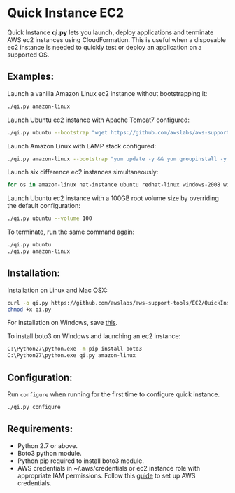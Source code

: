 Quick Instance EC2
==================
Quick Instance **qi.py** lets you launch, deploy applications and terminate AWS ec2 instances using CloudFormation. 
This is useful when a disposable ec2 instance is needed to quickly test or deploy an application on a supported OS.

Examples:
--------
Launch a vanilla Amazon Linux ec2 instance without bootstrapping it:

```bash
./qi.py amazon-linux
```

Launch Ubuntu ec2 instance with Apache Tomcat7 configured:

```bash
./qi.py ubuntu --bootstrap "wget https://github.com/awslabs/aws-support-tools/EC2/QuickInstanceEC2/DeployScripts/tomcat7_ubuntu14.04_install.sh?raw=1 -O /tmp/install.sh && chmod +x /tmp/install.sh && /tmp/install.sh"
```

Launch Amazon Linux with LAMP stack configured:

```bash
./qi.py amazon-linux --bootstrap "yum update -y && yum groupinstall -y 'Web Server' 'MySQL Database' 'PHP Support' && yum install -y php-mysql && service httpd start && chkconfig httpd on && groupadd www && usermod -a -G www ec2-user && chown -R root:www /var/www && chmod 2775 /var/www && find /var/www -type d -exec chmod 2775 {} + && find /var/www -type f -exec chmod 0664 {} + && echo '<?php phpinfo(); ?>' > /var/www/html/phpinfo.php"
```

Launch six difference ec2 instances simultaneously:

```bash
for os in amazon-linux nat-instance ubuntu redhat-linux windows-2008 windows-2012; do ./qi.py $os & done
```

Launch Ubuntu ec2 instance with a 100GB root volume size by overriding the default configuration:

```bash
./qi.py ubuntu --volume 100
```

To terminate, run the same command again:

```bash
./qi.py ubuntu
./qi.py amazon-linux
```

Installation:
------------
Installation on Linux and Mac OSX:

```bash
curl -o qi.py https://github.com/awslabs/aws-support-tools/EC2/QuickInstanceEC2/qi.py?raw=1
chmod +x qi.py
```

For installation on Windows, save [this](https://github.com/awslabs/aws-support-tools/EC2/QuickInstanceEC2/qi.py?raw=1).

To install boto3 on Windows and launching an ec2 instance:

```bash
C:\Python27\python.exe -m pip install boto3
C:\Python27\python.exe qi.py amazon-linux
```

Configuration:
-------------
Run `configure` when running for the first time to configure quick instance.

```bash
./qi.py configure
```

Requirements:
------------
- Python 2.7 or above.
- Boto3 python module.
- Python pip required to install boto3 module.
- AWS credentials in ~/.aws/credentials or ec2 instance role with appropriate IAM permissions. Follow this [guide](http://blogs.aws.amazon.com/security/post/Tx3D6U6WSFGOK2H/A-New-and-Standardized-Way-to-Manage-Credentials-in-the-AWS-SDKs) to set up AWS credentials.
